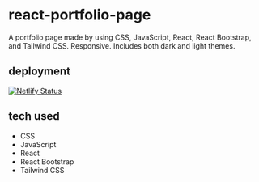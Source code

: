 # react-portfolio-page

A portfolio page made by using CSS, JavaScript, React, React Bootstrap, and Tailwind CSS. Responsive. Includes both dark and light themes.

## deployment

[![Netlify Status](https://api.netlify.com/api/v1/badges/68ecee4a-eb13-4111-acf9-ff9db799b1f0/deploy-status)](https://app.netlify.com/sites/victoriavavulina/deploys)

## tech used

- CSS
- JavaScript
- React
- React Bootstrap
- Tailwind CSS
